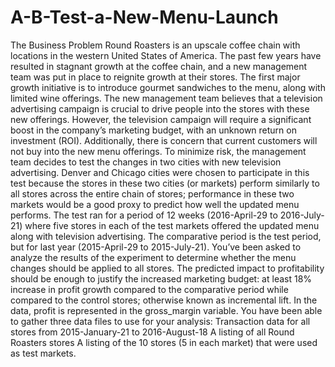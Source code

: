 # A-B-Test-a-New-Menu-Launch
The Business Problem Round Roasters is an upscale coffee chain with locations in the western United States of America. The past few years have resulted in stagnant growth at the coffee chain, and a new management team was put in place to reignite growth at their stores.  The first major growth initiative is to introduce gourmet sandwiches to the menu, along with limited wine offerings. The new management team believes that a television advertising campaign is crucial to drive people into the stores with these new offerings.  However, the television campaign will require a significant boost in the company’s marketing budget, with an unknown return on investment (ROI). Additionally, there is concern that current customers will not buy into the new menu offerings.  To minimize risk, the management team decides to test the changes in two cities with new television advertising. Denver and Chicago cities were chosen to participate in this test because the stores in these two cities (or markets) perform similarly to all stores across the entire chain of stores; performance in these two markets would be a good proxy to predict how well the updated menu performs.  The test ran for a period of 12 weeks (2016-April-29 to 2016-July-21) where five stores in each of the test markets offered the updated menu along with television advertising.  The comparative period is the test period, but for last year (2015-April-29 to 2015-July-21).  You’ve been asked to analyze the results of the experiment to determine whether the menu changes should be applied to all stores. The predicted impact to profitability should be enough to justify the increased marketing budget: at least 18% increase in profit growth compared to the comparative period while compared to the control stores; otherwise known as incremental lift. In the data, profit is represented in the gross_margin variable.  You have been able to gather three data files to use for your analysis:  Transaction data for all stores from 2015-January-21 to 2016-August-18 A listing of all Round Roasters stores A listing of the 10 stores (5 in each market) that were used as test markets.
